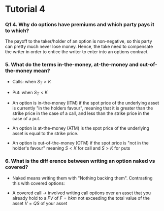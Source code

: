 # Tutorial 4

### Q1 4. Why do options have premiums and which party pays it to which?

The payoff to the taker/holder of an option is non-negative, so this party can pretty much never lose money. Hence, the take need to compensate the writer in order to entice the writer to enter into an options contract.

### 5. What do the terms in-the-money, at-the-money and out-of-the-money mean?

- Calls: when $S_{T} > K$
- Put: when $S_{T} < K$

- An option is in-the-money (ITM) if the spot price of the underlying asset is currently "in the holders favour", meaning that it is greater than the strike price in the case of a call, and less than the strike price in the case of a put.

- An option is at-the-money (ATM) is the spot price of the underlying asset is equal to the strike price. 

- An option is out-of-the-money (OTM)  if the spot price is "not in the holder's favour" meaning $S < K$ for call and $S > K$ for puts


### 6. What is the diff erence between writing an option naked vs covered?

- Naked means writing them with "Nothing backing them". Contrasting this with covered options:

- A covered call -> involved writing call options over an asset that you already hold to a $FV$ of $F=hkm$ not exceeding the total value of the asset $V=QS$ of your asset
